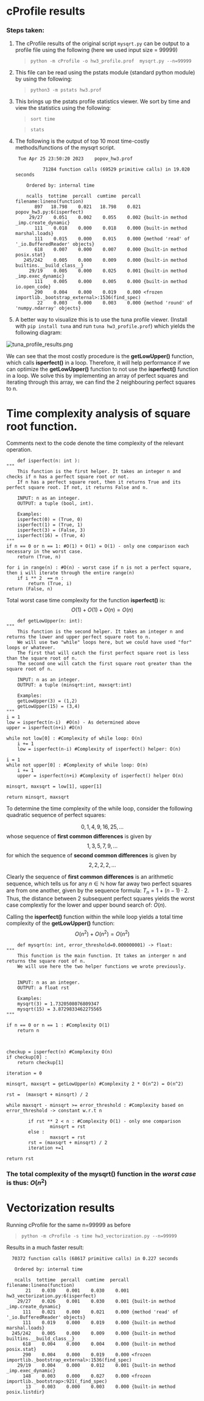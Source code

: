 # cProfile results

### Steps taken: 

1. The cProfile results of the original script `mysqrt.py` can be output to a profile file using the following (here we used input size  = 99999)
    > `python -m cProfile -o hw3_profile.prof  mysqrt.py --n=99999`
    
2. This file can be read using the pstats module (standard python module) by using the following:
    > `python3 -m pstats hw3.prof`
    
3. This brings up the pstats profile statistics viewer. We sort by time and view the statistics using the following:
    > `sort time` 
    
    > `stats` 
    
4. The following is the output of top 10 most time-costly methods/functions of the mysqrt script. 

        Tue Apr 25 23:50:20 2023    popov_hw3.prof

                 71284 function calls (69529 primitive calls) in 19.020 seconds

           Ordered by: internal time

           ncalls  tottime  percall  cumtime  percall filename:lineno(function)
              897   18.798    0.021   18.798    0.021 popov_hw3.py:6(isperfect)
            29/27    0.051    0.002    0.055    0.002 {built-in method _imp.create_dynamic}
              111    0.018    0.000    0.018    0.000 {built-in method marshal.loads}
              111    0.015    0.000    0.015    0.000 {method 'read' of '_io.BufferedReader' objects}
              618    0.007    0.000    0.007    0.000 {built-in method posix.stat}
          245/242    0.005    0.000    0.009    0.000 {built-in method builtins.__build_class__}
            29/19    0.005    0.000    0.025    0.001 {built-in method _imp.exec_dynamic}
              111    0.005    0.000    0.005    0.000 {built-in method io.open_code}
              290    0.004    0.000    0.019    0.000 <frozen importlib._bootstrap_external>:1536(find_spec)
               22    0.003    0.000    0.003    0.000 {method 'round' of 'numpy.ndarray' objects}
               
5. A better way to visualize this is to use the tuna profile viewer. (Install with `pip install tuna` and run `tuna hw3_profile.prof`) which yields the following diagram:

![tuna_profile_results.png](attachment:f3db20ca-4558-4978-9895-3aec291c0c5d.png)


We can see that the most costly procedure is the **getLowUpper()** function, which calls **isperfect()** in a loop. Therefore, it will help performance if we can optimize the **getLowUpper()** function to not use the **isperfect()** function in a loop. We solve this by implementing an array of perfect squares and iterating through this array, we can find the 2 neighbouring perfect squares to n. 




# Time complexity analysis of square root function.

Comments next to the code denote the time complexity of the relevant operation. 

        def isperfect(n: int ): 
    """
        This function is the first helper. It takes an integer n and checks if n has a perfect square root or not.
        If n has a perfect square root, then it returns True and its perfect square root. If not, it returns False and n.

        INPUT: n as an integer.
        OUTPUT: a tuple (bool, int).

        Examples:
        isperfect(0) = (True, 0)
        isperfect(1) = (True, 1)
        isperfect(3) = (False, 3)
        isperfect(16) = (True, 4)
    """
    if n == 0 or n == 1: #O(1) + O(1) = O(1) - only one comparison each necessary in the worst case. 
        return (True, n)

    for i in range(n) : #O(n) - worst case if n is not a perfect square, then i will iterate through the entire range(n)   
        if i ** 2  == n :
            return (True, i)
    return (False, n)
    
    
Total worst case time complexity for the function **isperfect()** is: $$O(1) + O(1) + O(n) = O(n)$$

        def getLowUpper(n: int):
    """
        This function is the second helper. It takes an integer n and returns the lower and upper perfect square root to n.
        We will use two "while" loops here, but we could have used "for" loops or whatever.
        The first that will catch the first perfect square root is less than the square root of n.
        The second one will catch the first square root greater than the square root of n.

        INPUT: n as an integer.
        OUTPUT: a tuple (minsqrt:int, maxsqrt:int)

        Examples:
        getLowUpper(3) = (1,2)
        getLowUpper(15) = (3,4)
    """
    i = 1
    low = isperfect(n-i)  #O(n) - As determined above
    upper = isperfect(n+i) #O(n)

    while not low[0] : #Complexity of while loop: O(n) 
        i += 1
        low = isperfect(n-i) #Complexity of isperfect() helper: O(n) 

    i = 1
    while not upper[0] : #Complexity of while loop: O(n)
        i += 1
        upper = isperfect(n+i) #Complexity of isperfect() helper O(n)

    minsqrt, maxsqrt = low[1], upper[1] 
    
    return minsqrt, maxsqrt
    

To determine the time complexity of the while loop, consider the following quadratic sequence of perfect squares:

$$ 0,1,4,9,16,25, \dots $$ 
whose sequence of **first common differences** is given by 
$$ 1, 3, 5, 7, 9, \dots $$ 
for which the sequence of **second common differences** is given by 
$$ 2, 2, 2, 2, \dots $$ 

Clearly the sequence of **first common differences** is an arithmetic sequence, which tells us for any $n \in \mathbb{N}$ how far away two perfect squares are from one another, given by the sequence formula: $T_n = 1 + (n-1)\cdot 2$. Thus, the distance between 2 subsequent perfect squares yields the worst case complextiy for the lower and upper bound search of: $O(n)$.

Calling the **isperfect()** function within the while loop yields a total time complexity of the **getLowUpper()** function: $$O(n^2)+O(n^2) = O(n^2)$$

        def mysqrt(n: int, error_threshold=0.000000001) -> float:
    """
        This function is the main function. It takes an interger n and returns the square root of n.
        We will use here the two helper functions we wrote previously.


        INPUT: n as an integer.
        OUTPUT: a float rst

        Examples:
        mysqrt(3) = 1.7320508076809347
        mysqrt(15) = 3.8729833462275565
    """

    if n == 0 or n == 1 : #Complexity O(1)
        return n



    checkup = isperfect(n) #Complexity O(n) 
    if checkup[0] : 
        return checkup[1] 

    iteration = 0 

    minsqrt, maxsqrt = getLowUpper(n) #Complexity 2 * O(n^2) = O(n^2)  

    rst =  (maxsqrt + minsqrt) / 2 

    while maxsqrt - minsqrt >= error_threshold : #Complexity based on error_threshold -> constant w.r.t n 

            if rst ** 2 < n : #Complexity O(1) - only one comparison 
                    minsqrt = rst
            else :
                    maxsqrt = rst
            rst = (maxsqrt + minsqrt) / 2
            iteration +=1

    return rst
    

### The total complexity of the **mysqrt()** function in the *worst case* is thus: $O(n^2)$


# Vectorization results 

Running cProfile for the same n=99999 as before
> `python -m cProfile -s time hw3_vectorization.py --n=99999`

Results in a much faster result: 

      70372 function calls (68617 primitive calls) in 0.227 seconds

       Ordered by: internal time

       ncalls  tottime  percall  cumtime  percall filename:lineno(function)
           21    0.030    0.001    0.030    0.001 hw3_vectorization.py:6(isperfect)
        29/27    0.026    0.001    0.030    0.001 {built-in method _imp.create_dynamic}
          111    0.021    0.000    0.021    0.000 {method 'read' of '_io.BufferedReader' objects}
          111    0.019    0.000    0.019    0.000 {built-in method marshal.loads}
      245/242    0.005    0.000    0.009    0.000 {built-in method builtins.__build_class__}
          618    0.004    0.000    0.004    0.000 {built-in method posix.stat}
          290    0.004    0.000    0.019    0.000 <frozen importlib._bootstrap_external>:1536(find_spec)
        29/19    0.004    0.000    0.012    0.001 {built-in method _imp.exec_dynamic}
          148    0.003    0.000    0.027    0.000 <frozen importlib._bootstrap>:921(_find_spec)
           13    0.003    0.000    0.003    0.000 {built-in method posix.listdir}
